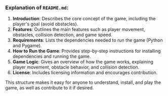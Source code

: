 
### Explanation of `README.md`:

1. **Introduction**: Describes the core concept of the game, including the player's goal (avoid obstacles).
2. **Features**: Outlines the main features such as player movement, obstacles, collision detection, and game speed.
3. **Requirements**: Lists the dependencies needed to run the game (Python and Pygame).
4. **How to Run the Game**: Provides step-by-step instructions for installing dependencies and running the game.
5. **Game Logic**: Gives an overview of how the game works, explaining player movement, obstacle behavior, and collision detection.
6. **License**: Includes licensing information and encourages contribution.

This structure makes it easy for anyone to understand, install, and play the game, as well as contribute to it if desired.
